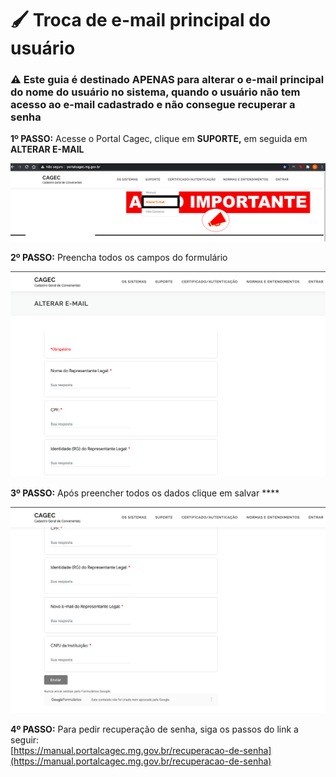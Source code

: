 # 🖌 Troca de e-mail principal do usuário

### ⚠️  Este guia é destinado APENAS para alterar  o e-mail principal do nome do usuário no sistema, quando o usuário não tem acesso ao e-mail cadastrado e não consegue recuperar a senha 

**1º PASSO:** Acesse o Portal Cagec, clique em **SUPORTE,** em seguida em **ALTERAR E-MAIL** 

![](../.gitbook/assets/captura-de-tela-2020-11-11-a-s-11.35.58%20%281%29.png)

**2º PASSO:** Preencha todos os campos do formulário

![](../.gitbook/assets/captura-de-tela-2020-11-11-a-s-11.40.23.png)

**3º PASSO:** Após preencher todos os dados clique em salvar ****

![](../.gitbook/assets/captura-de-tela-2020-11-11-a-s-11.41.07.png)

**4º PASSO:** Para pedir recuperação de senha, siga os passos do link a seguir:  
[https://manual.portalcagec.mg.gov.br/recuperacao-de-senha](https://manual.portalcagec.mg.gov.br/recuperacao-de-senha)

